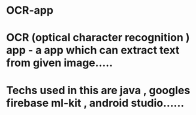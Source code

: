 # OCR-app

# OCR (optical character recognition ) app - a app which can extract text from given image.....

# Techs used in this are java , googles firebase ml-kit , android studio......
